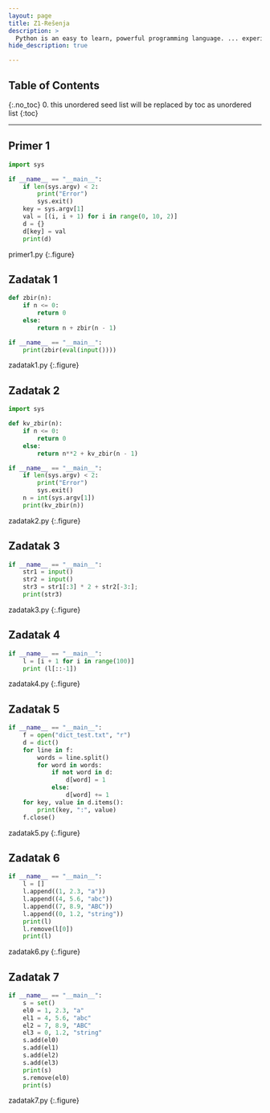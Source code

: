 ```yaml
---
layout: page
title: Z1-Rešenja
description: >
  Python is an easy to learn, powerful programming language. ... experience, but all examples are self-contained, so the tutorial can be read off-line as well.
hide_description: true

---
```


## Table of Contents
{:.no_toc}
0. this unordered seed list will be replaced by toc as unordered list
{:toc}

---

## Primer 1

```py
import sys

if __name__ == "__main__":
    if len(sys.argv) < 2:
        print("Error")
        sys.exit()
    key = sys.argv[1]
    val = [(i, i + 1) for i in range(0, 10, 2)]
    d = {}
    d[key] = val
    print(d)
```
primer1.py
{:.figure}

## Zadatak 1

```py
def zbir(n):
    if n <= 0:
        return 0
    else:
        return n + zbir(n - 1)

if __name__ == "__main__":
    print(zbir(eval(input())))

```
zadatak1.py
{:.figure}

## Zadatak 2

```py
import sys

def kv_zbir(n):
    if n <= 0:
        return 0
    else:
        return n**2 + kv_zbir(n - 1)

if __name__ == "__main__":
    if len(sys.argv) < 2:
        print("Error")
        sys.exit()
    n = int(sys.argv[1])
    print(kv_zbir(n))
```
zadatak2.py
{:.figure}

## Zadatak 3

```py
if __name__ == "__main__":
    str1 = input()
    str2 = input()
    str3 = str1[:3] * 2 + str2[-3:];
    print(str3)
```
zadatak3.py
{:.figure}

## Zadatak 4

```py
if __name__ == "__main__":
    l = [i + 1 for i in range(100)]
    print (l[::-1])
```
zadatak4.py
{:.figure}

## Zadatak 5

```py
if __name__ == "__main__":
    f = open("dict_test.txt", "r")
    d = dict()
    for line in f:
        words = line.split()
        for word in words:
            if not word in d:
                d[word] = 1
            else:
                d[word] += 1
    for key, value in d.items():
        print(key, ":", value)
    f.close()
```
zadatak5.py
{:.figure}

## Zadatak 6

```py
if __name__ == "__main__":
    l = []
    l.append((1, 2.3, "a"))
    l.append((4, 5.6, "abc"))
    l.append((7, 8.9, "ABC"))
    l.append((0, 1.2, "string"))
    print(l)
    l.remove(l[0])
    print(l)
```
zadatak6.py
{:.figure}

## Zadatak 7

```py
if __name__ == "__main__":
    s = set()
    el0 = 1, 2.3, "a"
    el1 = 4, 5.6, "abc"
    el2 = 7, 8.9, "ABC"
    el3 = 0, 1.2, "string"
    s.add(el0)
    s.add(el1)
    s.add(el2)
    s.add(el3)
    print(s)
    s.remove(el0)
    print(s)
```
zadatak7.py
{:.figure}
